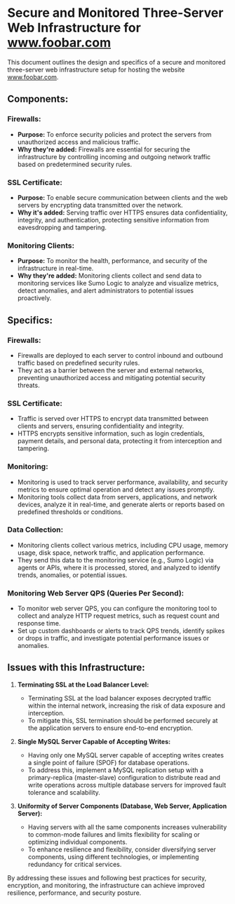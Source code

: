 # Secure and Monitored Three-Server Web Infrastructure for www.foobar.com

This document outlines the design and specifics of a secure and monitored three-server web infrastructure setup for hosting the website www.foobar.com.

## Components:

### Firewalls:
- **Purpose:** To enforce security policies and protect the servers from unauthorized access and malicious traffic.
- **Why they're added:** Firewalls are essential for securing the infrastructure by controlling incoming and outgoing network traffic based on predetermined security rules.

### SSL Certificate:
- **Purpose:** To enable secure communication between clients and the web servers by encrypting data transmitted over the network.
- **Why it's added:** Serving traffic over HTTPS ensures data confidentiality, integrity, and authentication, protecting sensitive information from eavesdropping and tampering.

### Monitoring Clients:
- **Purpose:** To monitor the health, performance, and security of the infrastructure in real-time.
- **Why they're added:** Monitoring clients collect and send data to monitoring services like Sumo Logic to analyze and visualize metrics, detect anomalies, and alert administrators to potential issues proactively.

## Specifics:

### Firewalls:
- Firewalls are deployed to each server to control inbound and outbound traffic based on predefined security rules.
- They act as a barrier between the server and external networks, preventing unauthorized access and mitigating potential security threats.

### SSL Certificate:
- Traffic is served over HTTPS to encrypt data transmitted between clients and servers, ensuring confidentiality and integrity.
- HTTPS encrypts sensitive information, such as login credentials, payment details, and personal data, protecting it from interception and tampering.

### Monitoring:
- Monitoring is used to track server performance, availability, and security metrics to ensure optimal operation and detect any issues promptly.
- Monitoring tools collect data from servers, applications, and network devices, analyze it in real-time, and generate alerts or reports based on predefined thresholds or conditions.

### Data Collection:
- Monitoring clients collect various metrics, including CPU usage, memory usage, disk space, network traffic, and application performance.
- They send this data to the monitoring service (e.g., Sumo Logic) via agents or APIs, where it is processed, stored, and analyzed to identify trends, anomalies, or potential issues.

### Monitoring Web Server QPS (Queries Per Second):
- To monitor web server QPS, you can configure the monitoring tool to collect and analyze HTTP request metrics, such as request count and response time.
- Set up custom dashboards or alerts to track QPS trends, identify spikes or drops in traffic, and investigate potential performance issues or anomalies.

## Issues with this Infrastructure:

1. **Terminating SSL at the Load Balancer Level:**
   - Terminating SSL at the load balancer exposes decrypted traffic within the internal network, increasing the risk of data exposure and interception.
   - To mitigate this, SSL termination should be performed securely at the application servers to ensure end-to-end encryption.

2. **Single MySQL Server Capable of Accepting Writes:**
   - Having only one MySQL server capable of accepting writes creates a single point of failure (SPOF) for database operations.
   - To address this, implement a MySQL replication setup with a primary-replica (master-slave) configuration to distribute read and write operations across multiple database servers for improved fault tolerance and scalability.

3. **Uniformity of Server Components (Database, Web Server, Application Server):**
   - Having servers with all the same components increases vulnerability to common-mode failures and limits flexibility for scaling or optimizing individual components.
   - To enhance resilience and flexibility, consider diversifying server components, using different technologies, or implementing redundancy for critical services.

By addressing these issues and following best practices for security, encryption, and monitoring, the infrastructure can achieve improved resilience, performance, and security posture.
